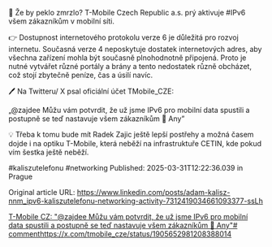 🤯 Že by peklo zmrzlo? T-Mobile Czech Republic a.s. prý aktivuje #IPv6 všem zákazníkům v mobilní síti.


👉 Dostupnost internetového protokolu verze 6 je důležitá pro rozvoj internetu. Současná verze 4 neposkytuje dostatek internetových adres, aby všechna zařízení mohla být současně plnohodnotně připojená. Proto je nutné vytvářet různé portály a brány a tento nedostatek různě obcházet, což stojí zbytečně peníze, čas a úsilí navíc.


🖊️ Na Twitteru/ X psal oficiální účet TMobile_CZE:

„@zajdee Můžu vám potvrdit, že už jsme IPv6 pro mobilní data spustili a postupně se teď nastavuje všem zákazníkům 🙂 Any”


💡 Třeba k tomu bude mít Radek Zajic ještě lepší postřehy a možná časem dojde i na optiku T-Mobile, která neběží na infrastruktuře CETIN, kde pokud vím šestka ještě neběží.


#kaliszutelefonu #networking
Published: 2025-03-31T12:22:36.039 in Prague

Original article URL: https://www.linkedin.com/posts/adam-kalisz-nnm_ipv6-kaliszutelefonu-networking-activity-7312419034661093377-ssLh

[T-Mobile CZ: "@zajdee Můžu vám potvrdit, že už jsme IPv6 pro mobilní data spustili a postupně se teď nastavuje všem zákazníkům 🙂 Any"# commenthttps://x.com/tmobile_cze/status/1905652981208388014](./media/tmobile-cze-ipv6.png)